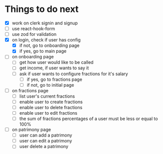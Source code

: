 # Things to do next

 - [x] work on clerk signin and signup
 - [ ] use react-hook-form
 - [ ] use zod for validation
 - [x] on login, check if user has config
   - [x] if not, go to onboarding page
   - [x] if yes, go to main page
 - [ ] on onboarding page
   - [ ] get how user would like to be called
   - [ ] get income, if user wants to say it
   - [ ] ask if user wants to configure fractions for it's salary
     - [ ] if yes, go to fractions page
     - [ ] if not, go to initial page
 - [ ] on fractions page
   - [ ] list user's current fractions
   - [ ] enable user to create fractions
   - [ ] enable user to delete fractions
   - [ ] enable user to edit fractions
   - [ ] the sum of fractions percentages of a user must be less or equal to 100%
 - [ ] on patrimony page
   - [ ] user can add a patrimony
   - [ ] user can edit a patrimony
   - [ ] user delete a patrimony 